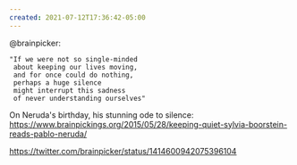```yaml
---
created: 2021-07-12T17:36:42-05:00
---
```


@brainpicker: 

    "If we were not so single-minded
     about keeping our lives moving,
     and for once could do nothing,
     perhaps a huge silence
     might interrupt this sadness
     of never understanding ourselves"

On Neruda's birthday, his stunning ode to silence: https://www.brainpickings.org/2015/05/28/keeping-quiet-sylvia-boorstein-reads-pablo-neruda/


https://twitter.com/brainpicker/status/1414600942075396104

